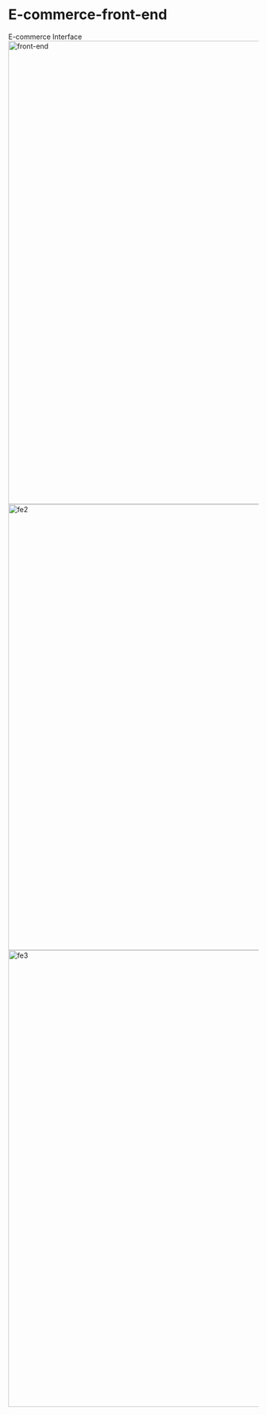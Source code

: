 # E-commerce-front-end
E-commerce Interface
<img width="932" alt="front-end" src="https://user-images.githubusercontent.com/107386589/213864197-352481db-f87d-4e54-b0c5-e2c41eaa7053.png">
<img width="897" alt="fe2" src="https://user-images.githubusercontent.com/107386589/213864204-493c9229-6b7e-4155-a70b-c6c072d744d4.png">
<img width="919" alt="fe3" src="https://user-images.githubusercontent.com/107386589/213864209-f19c7bed-7ae7-4b08-8466-adabded6a403.png">
